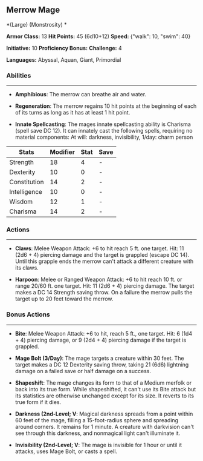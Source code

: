 ## Merrow Mage
*(Large) (Monstrosity) *

**Armor Class:** 13
**Hit Points:** 45 (6d10+12)
**Speed:** {"walk": 10, "swim": 40}

**Initiative:** 10
**Proficiency Bonus:**
**Challenge:** 4

**Languages:** Abyssal, Aquan, Giant, Primordial

### Abilities
 --- 
- **Amphibious**: The merrow can breathe air and water.

- **Regeneration**: The merrow regains 10 hit points at the beginning of each of its turns as long as it has at least 1 hit point.

- **Innate Spellcasting**: The mages innate spellcasting ability is Charisma (spell save DC 12). It can innately cast the following spells, requiring no material components: At will: darkness, invisibility, 1/day: charm person



| Stats | Modifier | Stat | Save
| ---- | ---- | ---- | ---- |
| Strength | 18 | 4 | - |
| Dexterity | 10 | 0 | - |
| Constitution | 14 | 2 | - |
| Intelligence | 10 | 0 | - |
| Wisdom | 12 | 1 | - |
| Charisma | 14 | 2 | - |

### Actions
 --- 
- **Claws**: Melee Weapon Attack: +6 to hit  reach 5 ft.  one target. Hit: 11 (2d6 + 4) piercing damage  and the target is grappled (escape DC 14). Until this grapple ends  the merrow can't attack a different creature with its claws.

- **Harpoon**: Melee or Ranged Weapon Attack: +6 to hit  reach 10 ft. or range 20/60 ft.  one target. Hit: 11 (2d6 + 4) piercing damage. The target makes a DC 14 Strength saving throw. On a failure  the merrow pulls the target up to 20 feet toward the merrow.

### Bonus Actions
 --- 
- **Bite**: Melee Weapon Attack: +6 to hit, reach 5 ft., one target. Hit: 6 (1d4 + 4) piercing damage, or 9 (2d4 + 4) piercing damage if the target is grappled.

- **Mage Bolt (3/Day)**: The mage targets a creature within 30 feet. The target makes a DC 12 Dexterity saving throw, taking 21 (6d6) lightning damage on a failed save or half damage on a success.

- **Shapeshift**: The mage changes its form to that of a Medium merfolk or back into its true form. While shapeshifted, it can't use its Bite attack but its statistics are otherwise unchanged except for its size. It reverts to its true form if it dies.

- **Darkness (2nd-Level; V**: Magical darkness spreads from a point within 60 feet of the mage, filling a 15-foot-radius sphere and spreading around corners. It remains for 1 minute. A creature with darkvision can't see through this darkness, and nonmagical light can't illuminate it.

- **Invisibility (2nd-Level; V**: The mage is invisible for 1 hour or until it attacks, uses Mage Bolt, or casts a spell.

